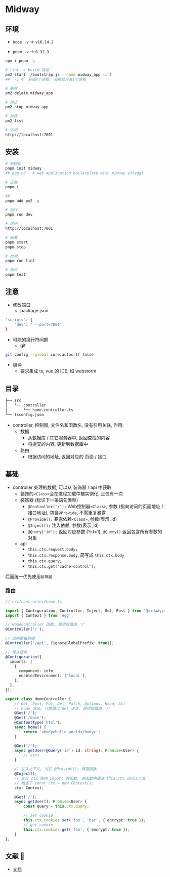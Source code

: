 # Midway

## 环境
* `node -v` -> `v16.14.2`

* `pnpm -v` -> `6.32.3`

```bash
npm i pnpm -g

# lint -> build 启动
pm2 start ./bootstrap.js --name midway_app -i 4
## `-i 4` 开启4个进程, 去掉就只有1个进程

# 删除
pm2 delete midway_app

# 停止
pm2 stop midway_app

# 列表
pm2 list

# 访问
http://localhost:7001
```

## 安装
```bash
# 初始化
pnpm init midway
## egg-v3 - A web application boilerplate with midway v3(egg)

# 安装
pnpm i

##
pnpm add pm2 -g

# 运行
pnpm run dev

# 访问
http://localhost:7001

# 部署
pnpm start
pnpm stop

# 检测
pnpm run lint

# 测试
pnpm test
```

## 注意
* 修改端口
	+ package.json

```bash
"scripts": {
	"dev": " --port=7001",
}
```

* 可能的换行符问题
	+ git

```bash
git config --global core.autocrlf false
```

* 编译
	+ 要求集成 ts, vue 的 IDE, 如 webstorm


## 目录
```bash
├── src
│   └── controller
│       └── home.controller.ts
└── tsconfig.json
```

* controller, 控制器, 文件名和函数名, 没有引用关联, 作用:
	+ 数据
		- 从数据库 / 其它服务器中, 返回查找的内容
		- 将提交的内容, 更新到数据库中
	+ 路由
		- 根据访问的地址, 返回对应的 页面 / 接口


## 基础
* controller 处理的数据, 可以从 装饰器 / api 中获取
	+ 装饰的`<Class>`会在进程加载中被实例化, 且仅有一次
	+ 装饰器 (标识下一条语句类型)
		- `@Controller('/');` Web控制器`<Class>`, 参数 (指向访问的页面地址 / 接口地址), 包含`@Provide`, 不需重复暴露
		- `@Provide();` 暴露依赖`<Class>`, 参数(表示_id)
		- `@Inject();` 注入依赖, 参数(表示_id)
		- `@Query('id');` 返回对应参数 (?id=1), `@Query()` 返回包含所有参数的对象
	+ api
		- `this.ctx.request.body;`
		- `this.ctx.response.body`, 简写成 `this.ctx.body`
		- `this.ctx.query;`
		- `this.ctx.get('cache-control');`

后面统一优先使用`装饰器`

### 路由
```ts
// src/controller/home.ts

import { Configuration, Controller, Inject, Get, Post } from '@midwayjs/decorator';
import { Context } from 'egg';

// HomeController 函数, 提供给路由 '/'
@Controller('/');

// 忽略路由前缀
@Controller('/api', {ignoreGlobalPrefix: true});

// 导入组件
@Configuration({
  imports: [
    {
      component: info,
      enabledEnvironment: ['local'],
    },
  ],
});

export class HomeController {
	// Get, Post, Put, Del, Patch, Options, Head, All
	// home 方法, 只能通过 Get 请求, 提供给路由 '/'
	@Get('/');
	@Get('/main');
	@ContentType('html');
	async home() {
		return '<body>hello world</body>';
	}

	@Get('/');
	async getUser(@Query('id') id: string): Promise<User> {
		// xxxx
	}

	// 注入上下文, 对应 @Provide(); 暴露函数
	@Inject();
	// 定义 ctx 指向 import 的函数; 在函数中通过 this.ctx 访问上下文
	// 相当于 const ctx = new Context();
	ctx: Context;

	@Get('/');
	async getUser(): Promise<User> {
		const query = this.ctx.query;

		// set cookie
	    this.ctx.cookies.set('foo', 'bar', { encrypt: true });
	    // get cookie
	    this.ctx.cookies.get('foo', { encrypt: true });
	}
};
```

## 文献 🎨
* [文档](http://www.midwayjs.org/docs/intro)
